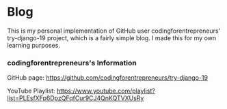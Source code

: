 # Blog

This is my personal implementation of GitHub user codingforentrepreneurs' try-django-19 project, which is a fairly simple blog. I made this for my own learning purposes.


### codingforentrepreneurs's Information

GitHub page: https://github.com/codingforentrepreneurs/try-django-19

YouTube Playlist: https://www.youtube.com/playlist?list=PLEsfXFp6DpzQFqfCur9CJ4QnKQTVXUsRy
